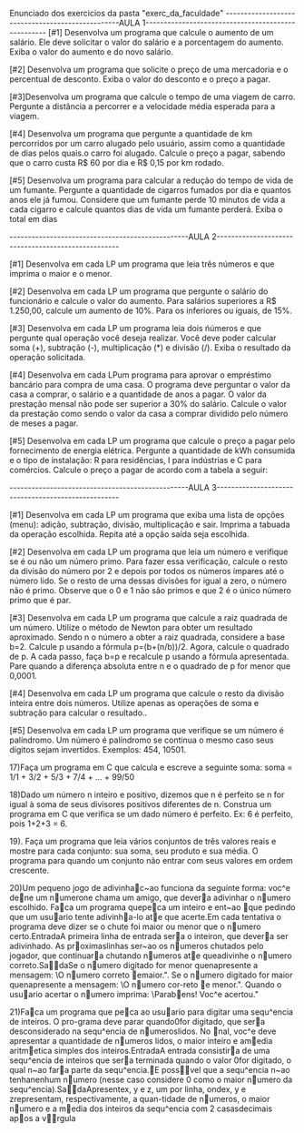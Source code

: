 Enunciado dos exercicios da pasta "exerc_da_faculdade" 
-------------------------------------------------AULA 1---------------------------------------------------
[#1]  Desenvolva  um programa que calcule o aumento de um salário. Ele deve solicitar o valor do salário e a porcentagem do aumento. Exiba o valor do aumento e do novo salário.

[#2]  Desenvolva um programa que solicite o preço de uma mercadoria e o percentual de desconto. Exiba o valor do desconto e o preço a pagar.

[#3]Desenvolva um programa que calcule o tempo de uma viagem de carro. Pergunte a distância a   percorrer e a velocidade média esperada para a viagem.

[#4]  Desenvolva um programa que pergunte a quantidade de km percorridos por um carro alugado pelo usuário, assim como a quantidade de dias pelos quais.o carro foi alugado. Calcule o preço a pagar, sabendo que o carro custa R$ 60 por dia e R$ 0,15 por km rodado.

[#5]  Desenvolva um programa para calcular a redução do tempo de vida de um fumante. Pergunte a quantidade de cigarros fumados por dia e quantos anos ele já fumou. Considere que um fumante perde 10 minutos de vida a cada cigarro e calcule quantos dias de vida um fumante perderá. Exiba o total em dias

-------------------------------------------------AULA 2---------------------------------------------------

[#1] Desenvolva em cada LP um programa que leia três números e que imprima o maior e o menor.

[#2] Desenvolva em cada LP um programa que pergunte o salário do funcionário e calcule o valor do aumento. Para salários superiores a R$ 1.250,00,
calcule um aumento de 10%. Para os inferiores ou iguais, de 15%.

[#3] Desenvolva em cada LP um programa leia dois ńúmeros e que pergunte qual operação você deseja realizar. Você deve poder calcular soma (+),
subtração (-), multiplicação (*) e divisão (/). Exiba o resultado da operação solicitada.

[#4] Desenvolva em cada LPum programa para aprovar o empréstimo bancário para compra de uma casa. O programa deve perguntar o valor da casa a
comprar, o salário e a quantidade de anos a pagar. O valor da prestação mensal não pode ser superior a 30% do salário. Calcule o valor da prestação
como sendo o valor da casa a comprar dividido pelo número de meses a pagar.

[#5] Desenvolva em cada LP um programa que calcule o preço a pagar pelo fornecimento de energia elétrica. Pergunte a quantidade de kWh consumida
e o tipo de instalação: R para residências, I para indústrias e C para comércios. Calcule o preço a pagar de acordo com a tabela a seguir:

-------------------------------------------------AULA 3---------------------------------------------------

[#1] Desenvolva em cada LP um programa que exiba uma lista de opções (menu): adição, subtração, divisão, multiplicação e sair. Imprima a tabuada da operação escolhida. Repita até a opção saída seja escolhida.

[#2] Desenvolva em cada LP um programa que leia um número e verifique se é ou não um número primo. Para fazer essa verificação, calcule o resto da divisão do número por 2 e depois por todos os números ímpares até o número lido. Se o resto de uma dessas divisões for igual a zero, o número não é primo. Observe que o 0 e 1 não são primos e que 2 é o único número primo que é par.

[#3] Desenvolva em cada LP um programa que calcule a raiz quadrada de um número. Utilize o método de Newton para obter um resultado aproximado. Sendo n o número a obter a raiz quadrada, considere a base b=2. Calcule p usando a fórmula p=(b+(n/b))/2. Agora, calcule o quadrado de p. A cada passo, faça b=p e recalcule p usando a fórmula apresentada. Pare quando a diferença absoluta entre n e o quadrado de p for menor que 0,0001.

[#4] Desenvolva em cada LP um programa que calcule o resto da divisão inteira entre dois números. Utilize apenas as operações de soma e subtração para calcular o resultado..

[#5] Desenvolva em cada LP um programa que verifique se um número é palíndromo. Um número é palíndromo se continua o mesmo caso seus dígitos sejam invertidos. Exemplos: 454, 10501.

17)Faça um programa em C que calcula e escreve a seguinte soma:
soma = 1/1 + 3/2 + 5/3 + 7/4 + ... + 99/50


18)Dado um número n inteiro e positivo, dizemos que n é perfeito se n for igual à soma de
seus divisores positivos diferentes de n. Construa um programa em C que verifica se um
dado número é perfeito. Ex: 6 é perfeito, pois 1+2+3 = 6.

19). Faça um programa que leia vários conjuntos de três valores reais e mostre para cada
conjunto: sua soma, seu produto e sua média. O programa para quando um conjunto não
entrar com seus valores em ordem crescente.

20)Um pequeno jogo de adivinhac~ao funciona da seguinte forma:  voc^e dene um numerone chama um amigo,  que devera adivinhar o numero escolhido.  Faca um programa quepeca um inteiro e ent~ao que pedindo que um usuario tente adivinha-lo ate que acerte.Em cada tentativa o programa deve dizer se o chute foi maior ou menor que o numero certo.EntradaA primeira linha de entrada sera o inteiron,  que devera ser adivinhado.  As proximaslinhas ser~ao os numeros chutados pelo jogador, que continuara chutando numeros ate queadivinhe o numero correto.SadaSe  o  numero  digitado  for  menor  quenapresente  a  mensagem:   \O  numero  correto  emaior.".  Se o numero digitado for maior quenapresente a mensagem:  \O numero cor-reto e menor.".  Quando o usuario acertar o numero imprima: \Parabens!  Voc^e acertou."

21)Faca um programa que peca ao usuario para digitar uma sequ^encia de inteiros.  O pro-grama deve parar quando0for digitado, que sera desconsiderado na sequ^encia de numeroslidos.  No nal, voc^e deve apresentar a quantidade de numeros lidos, o maior inteiro e amedia aritmetica simples dos inteiros.EntradaA entrada consistira de uma sequ^encia de inteiros que sera terminada quando o valor 0for digitado, o qual n~ao fara parte da sequ^encia.E possvel que a sequ^encia n~ao tenhanenhum numero (nesse caso considere 0 como o maior numero da sequ^encia).SadaApresentex, y e z, um por linha, ondex, y e zrepresentam, respectivamente, a quan-tidade  de  numeros,  o  maior  numero  e  a  media  dos  inteiros  da  sequ^encia  com  2  casasdecimais apos a vrgula
